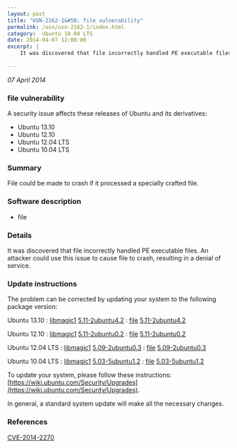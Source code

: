 ```yaml
---
layout: post
title: "USN-2162-1&#58; file vulnerability"
permalink: /usn/usn-2162-1/index.html
category:  Ubuntu 10.04 LTS
date: 2014-04-07 12:00:00
excerpt: |
    It was discovered that file incorrectly handled PE executable files. An attacker could use this issue to cause file to crash, resulting in a denial of service. 
    
--- 
```

 
 

*07 April 2014*

### file vulnerability

A security issue affects these releases of Ubuntu and its derivatives:

* Ubuntu 13.10
* Ubuntu 12.10
* Ubuntu 12.04 LTS
* Ubuntu 10.04 LTS

### Summary

File could be made to crash if it processed a specially crafted file. 

### Software description

* file 

### Details

It was discovered that file incorrectly handled PE executable files. An attacker could use this issue to cause file to crash, resulting in a denial of service. 

### Update instructions

The problem can be corrected by updating your system to the following package version:

Ubuntu 13.10
 : [libmagic1](https://launchpad.net/ubuntu/+source/file) <span> [5.11-2ubuntu4.2](https://launchpad.net/ubuntu/+source/file/5.11-2ubuntu4.2) </span> 
 : [file](https://launchpad.net/ubuntu/+source/file) <span> [5.11-2ubuntu4.2](https://launchpad.net/ubuntu/+source/file/5.11-2ubuntu4.2) </span> 

Ubuntu 12.10
 : [libmagic1](https://launchpad.net/ubuntu/+source/file) <span> [5.11-2ubuntu0.2](https://launchpad.net/ubuntu/+source/file/5.11-2ubuntu0.2) </span> 
 : [file](https://launchpad.net/ubuntu/+source/file) <span> [5.11-2ubuntu0.2](https://launchpad.net/ubuntu/+source/file/5.11-2ubuntu0.2) </span> 

Ubuntu 12.04 LTS
 : [libmagic1](https://launchpad.net/ubuntu/+source/file) <span> [5.09-2ubuntu0.3](https://launchpad.net/ubuntu/+source/file/5.09-2ubuntu0.3) </span> 
 : [file](https://launchpad.net/ubuntu/+source/file) <span> [5.09-2ubuntu0.3](https://launchpad.net/ubuntu/+source/file/5.09-2ubuntu0.3) </span> 

Ubuntu 10.04 LTS
 : [libmagic1](https://launchpad.net/ubuntu/+source/file) <span> [5.03-5ubuntu1.2](https://launchpad.net/ubuntu/+source/file/5.03-5ubuntu1.2) </span> 
 : [file](https://launchpad.net/ubuntu/+source/file) <span> [5.03-5ubuntu1.2](https://launchpad.net/ubuntu/+source/file/5.03-5ubuntu1.2) </span> 

To update your system, please follow these instructions: [https://wiki.ubuntu.com/Security/Upgrades](https://wiki.ubuntu.com/Security/Upgrades).

In general, a standard system update will make all the necessary changes. 

### References

 
 [CVE-2014-2270](http://people.ubuntu.com/~ubuntu-security/cve/CVE-2014-2270)
 

